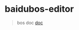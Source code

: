 # baidubos-editor

> bos doc [doc](https://cloud.baidu.com/doc/BOS/JavaScript-SDK.html#.E5.AE.89.E8.A3.85SDK)